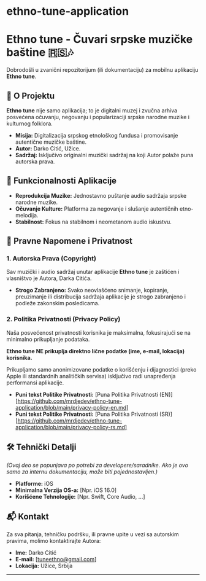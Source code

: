 # ethno-tune-application

# Ethno tune - Čuvari srpske muzičke baštine 🇷🇸🎶

Dobrodošli u zvanični repozitorijum (ili dokumentaciju) za mobilnu aplikaciju **Ethno tune**.

## 🌟 O Projektu

**Ethno tune** nije samo aplikacija; to je digitalni muzej i zvučna arhiva posvećena očuvanju, negovanju i popularizaciji srpske narodne muzike i kulturnog folklora.

* **Misija:** Digitalizacija srpskog etnološkog fundusa i promovisanje autentične muzičke baštine.
* **Autor:** Darko Citić, Užice.
* **Sadržaj:** Isključivo originalni muzički sadržaj na koji Autor polaže puna autorska prava.

## 📱 Funkcionalnosti Aplikacije

* **Reprodukcija Muzike:** Jednostavno puštanje audio sadržaja srpske narodne muzike.
* **Očuvanje Kulture:** Platforma za negovanje i slušanje autentičnih etno-melodija.
* **Stabilnost:** Fokus na stabilnom i neometanom audio iskustvu.

## 📝 Pravne Napomene i Privatnost

### 1. Autorska Prava (Copyright)

Sav muzički i audio sadržaj unutar aplikacije **Ethno tune** je zaštićen i vlasništvo je Autora, Darka Citića.

* **Strogo Zabranjeno:** Svako neovlašćeno snimanje, kopiranje, preuzimanje ili distribucija sadržaja aplikacije je strogo zabranjeno i podleže zakonskim posledicama.

### 2. Politika Privatnosti (Privacy Policy)

Naša posvećenost privatnosti korisnika je maksimalna, fokusirajući se na minimalno prikupljanje podataka.

**Ethno tune NE prikuplja direktno lične podatke (ime, e-mail, lokacija) korisnika.**

Prikupljamo samo anonimizovane podatke o korišćenju i dijagnostici (preko Apple ili standardnih analitičkih servisa) isključivo radi unapređenja performansi aplikacije.

* **Puni tekst Politike Privatnosti:** [Puna Politika Privatnosti (EN)] [https://github.com/mrdjedev/ethno-tune-application/blob/main/privacy-policy-en.md]
* **Puni tekst Politike Privatnosti:** [Puna Politika Privatnosti (SR)] [https://github.com/mrdjedev/ethno-tune-application/blob/main/privacy-policy-rs.md]

## 🛠️ Tehnički Detalji

*(Ovaj deo se popunjava po potrebi za developere/saradnike. Ako je ovo samo za internu dokumentaciju, može biti pojednostavljen.)*

* **Platforme:** iOS
* **Minimalna Verzija OS-a:** [Npr. iOS 16.0]
* **Korišćene Tehnologije:** [Npr. Swift, Core Audio, ...]

## 📬 Kontakt

Za sva pitanja, tehničku podršku, ili pravne upite u vezi sa autorskim pravima, molimo kontaktirajte Autora:

* **Ime:** Darko Citić
* **E-mail:** [tuneethno@gmail.com]
* **Lokacija:** Užice, Srbija

---
